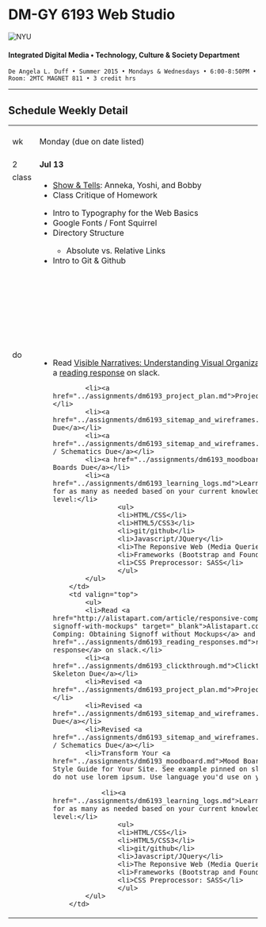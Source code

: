 # DM-GY 6193 Web Studio

![NYU](http://ws2.polishedsolid.com/de/nyu_soe_logo.png)
#### Integrated Digital Media • Technology, Culture & Society Department

    De Angela L. Duff • Summer 2015 • Mondays & Wednesdays • 6:00-8:50PM • Room: 2MTC MAGNET 811 • 3 credit hrs

---

## Schedule Weekly Detail

<table>
<tr>
<td>wk</td>
<td>Monday (due on date listed)</td>
<td>Wednesday (due on date listed)</td>
</tr>
<!-- first week -->
<tr>
        <td valign="top" width="4%">2</td>
        <td valign="top" width="48%"><strong>Jul 13</strong></td>
        <td valign="top" width="48%"><strong>Jul 15</strong></td>
</tr>
 <tr>
        <td valign="top">class</td>
        <td valign="top">
            <ul>
            <li><a href="../assignments/dm6193_show_and_tells.md">Show &amp; Tells</a>: Anneka, Yoshi, and Bobby</li>
            <li>Class Critique of Homework</li>
            </ul>
            <ul>
            <li>Intro to Typography for the Web Basics</li>
            <li>Google Fonts / Font Squirrel</li>
            <li>Directory Structure</li>
            <ul><li>Absolute vs. Relative Links</li></ul>      
            <li>Intro to Git &amp; Github</li>
            </ul>
        </td>
        <td>
            <ul>
            <li>Class Critique of Homework</li>
            <li><a href="../assignments/dm6193_show_and_tells.md">Show &amp; Tells</a>: Edan, Rui, and Monica</li>
            <li>Intro to HTML &amp; CSS</li>
            <li>HTML/CSS Frameworks: Foundation vs. Bootstrap</li>
            <li>SASS vs. LESS</li>
            </ul>
        </td>
</tr>
<tr>
        <td valign="top">do</td>
        <td valign="top">
            <ul>
            <li>Read <a href="http://www.lukew.com/ff/entry.asp?981" target="_blank">Visible Narratives: Understanding Visual Organization</a> and write a <a href="../assignments/dm6193_reading_responses.md">reading response</a> on slack.</li>
    
            <li><a href="../assignments/dm6193_project_plan.md">Project Plan Due</a></li>
            <li><a href="../assignments/dm6193_sitemap_and_wireframes.md">Sitemap Due</a></li>
            <li><a href="../assignments/dm6193_sitemap_and_wireframes.md">Wireframes / Schematics Due</a></li>
            <li><a href="../assignments/dm6193_moodboard.md">Mood Boards Due</a></li>
            <li><a href="../assignments/dm6193_learning_logs.md">Learning Log</a> for as many as needed based on your current knowledge and skill level:</li>
                    <ul>
                    <li>HTML/CSS</li>
                    <li>HTML5/CSS3</li>
                    <li>git/github</li>
                    <li>Javascript/JQuery</li>
                    <li>The Reponsive Web (Media Queries)</li>
                    <li>Frameworks (Bootstrap and Foundation)</li>
                    <li>CSS Preprocessor: SASS</li>
                    </ul>
            </ul>    
        </td>
        <td valign="top">
            <ul>
            <li>Read <a href="http://alistapart.com/article/responsive-comping-obtaining-signoff-with-mockups" target="_blank">Alistapart.com: Responsive Comping: Obtaining Signoff without Mockups</a> and write a <a href="../assignments/dm6193_reading_responses.md">reading response</a> on slack.</li>
            <li><a href="../assignments/dm6193_clickthrough.md">Clickthrough / Skeleton Due</a></li>
            <li>Revised <a href="../assignments/dm6193_project_plan.md">Project Plan Due</a></li>
            <li>Revised <a href="../assignments/dm6193_sitemap_and_wireframes.md">Sitemap Due</a></li>
            <li>Revised <a href="../assignments/dm6193_sitemap_and_wireframes.md">Wireframes / Schematics Due</a></li>
            <li>Transform Your <a href="../assignments/dm6193_moodboard.md">Mood Board</a> to a Style Guide for Your Site. See example pinned on slack. However, do not use lorem ipsum. Use language you'd use on your site.</li>
        
                <li><a href="../assignments/dm6193_learning_logs.md">Learning Log</a> for as many as needed based on your current knowledge and skill level:</li>
                    <ul>
                    <li>HTML/CSS</li>
                    <li>HTML5/CSS3</li>
                    <li>git/github</li>
                    <li>Javascript/JQuery</li>
                    <li>The Reponsive Web (Media Queries)</li>
                    <li>Frameworks (Bootstrap and Foundation)</li>
                    <li>CSS Preprocessor: SASS</li>
                    </ul>
            </ul>
        </td>
</tr>
</table>